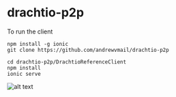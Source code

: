# drachtio-p2p

To run the client
```
npm install -g ionic
git clone https://github.com/andrewvmail/drachtio-p2p

cd drachtio-p2p/DrachtioReferenceClient
npm install
ionic serve
```

![alt text](https://user-images.githubusercontent.com/2431354/45853968-63170180-bcfd-11e8-8d2d-9de1998f368b.png)
